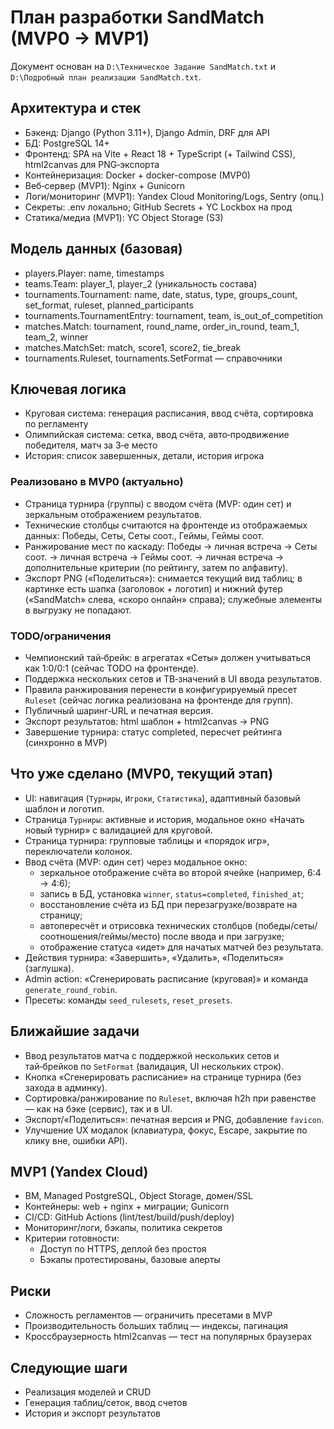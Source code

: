 # План разработки SandMatch (MVP0 → MVP1)

Документ основан на `D:\Техническое Задание SandMatch.txt` и `D:\Подробный план реализации SandMatch.txt`.

## Архитектура и стек

- Бэкенд: Django (Python 3.11+), Django Admin, DRF для API
- БД: PostgreSQL 14+
- Фронтенд: SPA на Vite + React 18 + TypeScript (+ Tailwind CSS), html2canvas для PNG‑экспорта
- Контейнеризация: Docker + docker-compose (MVP0)
- Веб‑сервер (MVP1): Nginx + Gunicorn
- Логи/мониторинг (MVP1): Yandex Cloud Monitoring/Logs, Sentry (опц.)
- Секреты: .env локально; GitHub Secrets + YC Lockbox на прод
- Статика/медиа (MVP1): YC Object Storage (S3)

## Модель данных (базовая)

- players.Player: name, timestamps
- teams.Team: player_1, player_2 (уникальность состава)
- tournaments.Tournament: name, date, status, type, groups_count, set_format, ruleset, planned_participants
- tournaments.TournamentEntry: tournament, team, is_out_of_competition
- matches.Match: tournament, round_name, order_in_round, team_1, team_2, winner
- matches.MatchSet: match, score1, score2, tie_break
- tournaments.Ruleset, tournaments.SetFormat — справочники

## Ключевая логика

- Круговая система: генерация расписания, ввод счёта, сортировка по регламенту
- Олимпийская система: сетка, ввод счёта, авто‑продвижение победителя, матч за 3‑е место
- История: список завершенных, детали, история игрока

### Реализовано в MVP0 (актуально)
- Страница турнира (группы) с вводом счёта (MVP: один сет) и зеркальным отображением результатов.
- Технические столбцы считаются на фронтенде из отображаемых данных: Победы, Сеты, Сеты соот., Геймы, Геймы соот.
- Ранжирование мест по каскаду: Победы → личная встреча → Сеты соот. → личная встреча → Геймы соот. → личная встреча → дополнительные критерии (по рейтингу, затем по алфавиту).
- Экспорт PNG («Поделиться»): снимается текущий вид таблиц; в картинке есть шапка (заголовок + логотип) и нижний футер («SandMatch» слева, «скоро онлайн» справа); служебные элементы в выгрузку не попадают.

### TODO/ограничения
- Чемпионский тай‑брейк: в агрегатах «Сеты» должен учитываться как 1:0/0:1 (сейчас TODO на фронтенде).
- Поддержка нескольких сетов и TB‑значений в UI ввода результатов.
- Правила ранжирования перенести в конфигурируемый пресет `Ruleset` (сейчас логика реализована на фронтенде для групп).
- Публичный шаринг‑URL и печатная версия.
- Экспорт результатов: html шаблон + html2canvas → PNG
- Завершение турнира: статус completed, пересчет рейтинга (синхронно в MVP)

## Что уже сделано (MVP0, текущий этап)

- UI: навигация (`Турниры`, `Игроки`, `Статистика`), адаптивный базовый шаблон и логотип.
- Страница `Турниры`: активные и история, модальное окно «Начать новый турнир» с валидацией для круговой.
- Страница турнира: групповые таблицы и «порядок игр», переключатели колонок.
- Ввод счёта (MVP: один сет) через модальное окно:
  - зеркальное отображение счёта во второй ячейке (например, 6:4 → 4:6);
  - запись в БД, установка `winner`, `status=completed`, `finished_at`;
  - восстановление счёта из БД при перезагрузке/возврате на страницу;
  - автопересчёт и отрисовка технических столбцов (победы/сеты/соотношения/геймы/место) после ввода и при загрузке;
  - отображение статуса «идет» для начатых матчей без результата.
- Действия турнира: «Завершить», «Удалить», «Поделиться» (заглушка).
- Admin action: «Сгенерировать расписание (круговая)» и команда `generate_round_robin`.
- Пресеты: команды `seed_rulesets`, `reset_presets`.

## Ближайшие задачи

- Ввод результатов матча с поддержкой нескольких сетов и тай‑брейков по `SetFormat` (валидация, UI нескольких строк).
- Кнопка «Сгенерировать расписание» на странице турнира (без захода в админку).
- Сортировка/ранжирование по `Ruleset`, включая h2h при равенстве — как на бэке (сервис), так и в UI.
- Экспорт/«Поделиться»: печатная версия и PNG, добавление `favicon`.
- Улучшение UX модалок (клавиатура, фокус, Escape, закрытие по клику вне, ошибки API).

## MVP1 (Yandex Cloud)

- ВМ, Managed PostgreSQL, Object Storage, домен/SSL
- Контейнеры: web + nginx + миграции; Gunicorn
- CI/CD: GitHub Actions (lint/test/build/push/deploy)
- Мониторинг/логи, бэкапы, политика секретов
- Критерии готовности:
  - Доступ по HTTPS, деплой без простоя
  - Бэкапы протестированы, базовые алерты

## Риски

- Сложность регламентов — ограничить пресетами в MVP
- Производительность больших таблиц — индексы, пагинация
- Кроссбраузерность html2canvas — тест на популярных браузерах

## Следующие шаги

- Реализация моделей и CRUD
- Генерация таблиц/сеток, ввод счетов
- История и экспорт результатов
